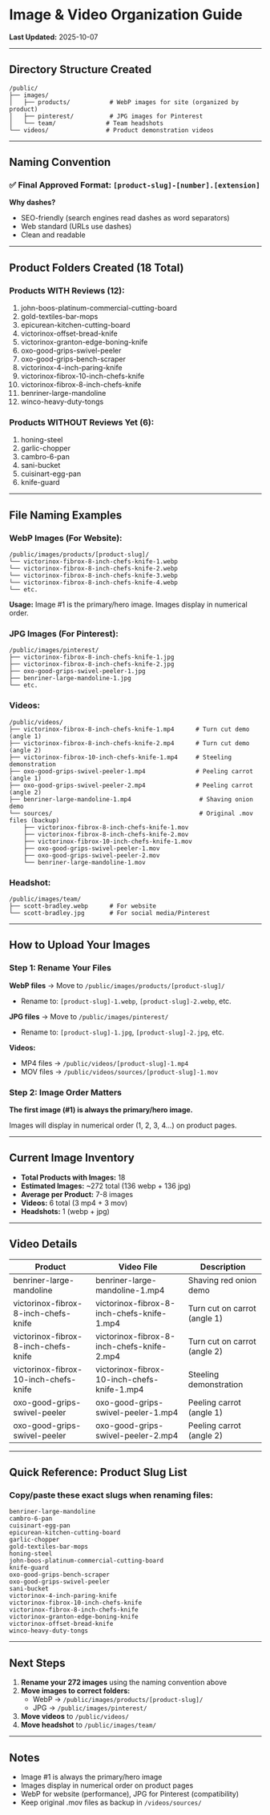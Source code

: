 # Image & Video Organization Guide

**Last Updated:** 2025-10-07

---

## Directory Structure Created

```
/public/
├── images/
│   ├── products/           # WebP images for site (organized by product)
│   ├── pinterest/          # JPG images for Pinterest
│   └── team/              # Team headshots
└── videos/                # Product demonstration videos
```

---

## Naming Convention

### ✅ Final Approved Format: `[product-slug]-[number].[extension]`

**Why dashes?**
- SEO-friendly (search engines read dashes as word separators)
- Web standard (URLs use dashes)
- Clean and readable

---

## Product Folders Created (18 Total)

### Products WITH Reviews (12):
1. john-boos-platinum-commercial-cutting-board
2. gold-textiles-bar-mops
3. epicurean-kitchen-cutting-board
4. victorinox-offset-bread-knife
5. victorinox-granton-edge-boning-knife
6. oxo-good-grips-swivel-peeler
7. oxo-good-grips-bench-scraper
8. victorinox-4-inch-paring-knife
9. victorinox-fibrox-10-inch-chefs-knife
10. victorinox-fibrox-8-inch-chefs-knife
11. benriner-large-mandoline
12. winco-heavy-duty-tongs

### Products WITHOUT Reviews Yet (6):
1. honing-steel
2. garlic-chopper
3. cambro-6-pan
4. sani-bucket
5. cuisinart-egg-pan
6. knife-guard

---

## File Naming Examples

### WebP Images (For Website):
```
/public/images/products/[product-slug]/
└── victorinox-fibrox-8-inch-chefs-knife-1.webp
└── victorinox-fibrox-8-inch-chefs-knife-2.webp
└── victorinox-fibrox-8-inch-chefs-knife-3.webp
└── victorinox-fibrox-8-inch-chefs-knife-4.webp
└── etc.
```

**Usage:** Image #1 is the primary/hero image. Images display in numerical order.

### JPG Images (For Pinterest):
```
/public/images/pinterest/
├── victorinox-fibrox-8-inch-chefs-knife-1.jpg
├── victorinox-fibrox-8-inch-chefs-knife-2.jpg
├── oxo-good-grips-swivel-peeler-1.jpg
├── benriner-large-mandoline-1.jpg
└── etc.
```

### Videos:
```
/public/videos/
├── victorinox-fibrox-8-inch-chefs-knife-1.mp4      # Turn cut demo (angle 1)
├── victorinox-fibrox-8-inch-chefs-knife-2.mp4      # Turn cut demo (angle 2)
├── victorinox-fibrox-10-inch-chefs-knife-1.mp4     # Steeling demonstration
├── oxo-good-grips-swivel-peeler-1.mp4              # Peeling carrot (angle 1)
├── oxo-good-grips-swivel-peeler-2.mp4              # Peeling carrot (angle 2)
├── benriner-large-mandoline-1.mp4                   # Shaving onion demo
└── sources/                                         # Original .mov files (backup)
    ├── victorinox-fibrox-8-inch-chefs-knife-1.mov
    ├── victorinox-fibrox-8-inch-chefs-knife-2.mov
    ├── victorinox-fibrox-10-inch-chefs-knife-1.mov
    ├── oxo-good-grips-swivel-peeler-1.mov
    ├── oxo-good-grips-swivel-peeler-2.mov
    └── benriner-large-mandoline-1.mov
```

### Headshot:
```
/public/images/team/
├── scott-bradley.webp      # For website
└── scott-bradley.jpg       # For social media/Pinterest
```

---

## How to Upload Your Images

### Step 1: Rename Your Files

**WebP files** → Move to `/public/images/products/[product-slug]/`
- Rename to: `[product-slug]-1.webp`, `[product-slug]-2.webp`, etc.

**JPG files** → Move to `/public/images/pinterest/`
- Rename to: `[product-slug]-1.jpg`, `[product-slug]-2.jpg`, etc.

**Videos:**
- MP4 files → `/public/videos/[product-slug]-1.mp4`
- MOV files → `/public/videos/sources/[product-slug]-1.mov`

### Step 2: Image Order Matters

**The first image (#1) is always the primary/hero image.**

Images will display in numerical order (1, 2, 3, 4...) on product pages.

---

## Current Image Inventory

- **Total Products with Images:** 18
- **Estimated Images:** ~272 total (136 webp + 136 jpg)
- **Average per Product:** 7-8 images
- **Videos:** 6 total (3 mp4 + 3 mov)
- **Headshots:** 1 (webp + jpg)

---

## Video Details

| Product | Video File | Description |
|---------|-----------|-------------|
| benriner-large-mandoline | benriner-large-mandoline-1.mp4 | Shaving red onion demo |
| victorinox-fibrox-8-inch-chefs-knife | victorinox-fibrox-8-inch-chefs-knife-1.mp4 | Turn cut on carrot (angle 1) |
| victorinox-fibrox-8-inch-chefs-knife | victorinox-fibrox-8-inch-chefs-knife-2.mp4 | Turn cut on carrot (angle 2) |
| victorinox-fibrox-10-inch-chefs-knife | victorinox-fibrox-10-inch-chefs-knife-1.mp4 | Steeling demonstration |
| oxo-good-grips-swivel-peeler | oxo-good-grips-swivel-peeler-1.mp4 | Peeling carrot (angle 1) |
| oxo-good-grips-swivel-peeler | oxo-good-grips-swivel-peeler-2.mp4 | Peeling carrot (angle 2) |

---

## Quick Reference: Product Slug List

### Copy/paste these exact slugs when renaming files:

```
benriner-large-mandoline
cambro-6-pan
cuisinart-egg-pan
epicurean-kitchen-cutting-board
garlic-chopper
gold-textiles-bar-mops
honing-steel
john-boos-platinum-commercial-cutting-board
knife-guard
oxo-good-grips-bench-scraper
oxo-good-grips-swivel-peeler
sani-bucket
victorinox-4-inch-paring-knife
victorinox-fibrox-10-inch-chefs-knife
victorinox-fibrox-8-inch-chefs-knife
victorinox-granton-edge-boning-knife
victorinox-offset-bread-knife
winco-heavy-duty-tongs
```

---

## Next Steps

1. **Rename your 272 images** using the naming convention above
2. **Move images to correct folders:**
   - WebP → `/public/images/products/[product-slug]/`
   - JPG → `/public/images/pinterest/`
3. **Move videos** to `/public/videos/`
4. **Move headshot** to `/public/images/team/`

---

## Notes

- Image #1 is always the primary/hero image
- Images display in numerical order on product pages
- WebP for website (performance), JPG for Pinterest (compatibility)
- Keep original .mov files as backup in `/videos/sources/`
